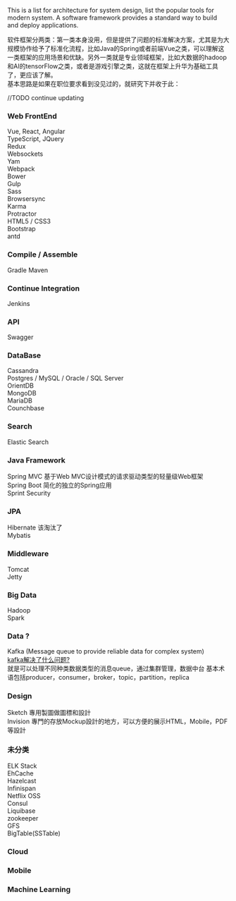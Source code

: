This is a list for architecture for system design, list the popular tools for modern system.
A software framework provides a standard way to build and deploy applications. 

软件框架分两类：第一类本身没用，但是提供了问题的标准解决方案，尤其是为大规模协作给予了标准化流程，比如Java的Spring或者前端Vue之类，可以理解这一类框架的应用场景和优缺。另外一类就是专业领域框架，比如大数据的hadoop和AI的tensorFlow之类，或者是游戏引擎之类，这就在框架上升华为基础工具了，更应该了解。  
基本思路是如果在职位要求看到没见过的，就研究下并收于此：

//TODO continue updating

### Web FrontEnd
Vue, React, Angular  
TypeScript, JQuery  
Redux  
Websockets  
Yam  
Webpack  
Bower  
Gulp  
Sass  
Browsersync  
Karma  
Protractor  
HTML5 / CSS3  
Bootstrap  
antd  

### Compile / Assemble
Gradle
Maven

### Continue Integration
Jenkins

### API
Swagger

### DataBase
Cassandra  
Postgres / MySQL / Oracle / SQL Server  
OrientDB  
MongoDB  
MariaDB  
Counchbase  

### Search
Elastic Search

### Java Framework
Spring MVC 基于Web MVC设计模式的请求驱动类型的轻量级Web框架  
Spring Boot 简化的独立的Spring应用  
Sprint Security  

### JPA
Hibernate 该淘汰了  
Mybatis

### Middleware
Tomcat  
Jetty  

### Big Data
Hadoop  
Spark

### Data ?
Kafka (Message queue to provide reliable data for complex system)  
[kafka解决了什么问题?](https://www.zhihu.com/question/53331259)  
就是可以处理不同种类数据类型的消息queue，通过集群管理，数据中台
基本术语包括producer，consumer，broker，topic，partition，replica

### Design
Sketch 專用製圖做圖標和設計  
Invision 專門的存放Mockup設計的地方，可以方便的展示HTML，Mobile，PDF等設計  

### 未分类
ELK Stack  
EhCache  
Hazelcast  
Infinispan  
Netflix OSS    
Consul    
Liquibase    
zookeeper  
GFS  
BigTable(SSTable)  

### Cloud

### Mobile

### Machine Learning
